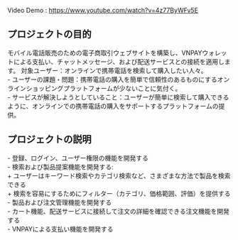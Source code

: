 Video Demo : https://www.youtube.com/watch?v=4z77ByWFv5E
<h2>プロジェクトの目的</h2>
モバイル電話販売のための電子商取引ウェブサイトを構築し、VNPAYウォレットによる支払い、チャットメッセージ、および配送サービスとの接続を適用します。
対象ユーザー：オンラインで携帯電話を検索して購入したい人々。<br>
- ユーザーの課題・問題：携帯電話の購入を簡単で信頼性のあるものにするオンラインショッピングプラットフォームが少ないことに気付く。<br>
- サービスが解決しようとしていること：ユーザーが簡単に検索して購入できるように、オンラインでの携帯電話の購入をサポートするプラットフォームの提供。
<h2>プロジェクトの説明</h2>
- 登録、ログイン、ユーザー権限の機能を開発する<br>
- 検索および製品提案機能を開発する:<br>
+ ユーザーはキーワード検索やカテゴリ検索など、さまざまな方法で製品を検索できる<br>
+ 検索を容易にするためにフィルター（カテゴリ、価格範囲、評価）を提供する<br>
- 製品および注文管理機能を開発する<br>
- カート機能、配送サービスに接続して注文の詳細を確認できる注文機能を開発する<br>
- VNPAYによる支払い機能を開発する
